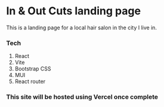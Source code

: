 # In & Out Cuts landing page

This is a landing page for a local hair salon in the city I live in.

### Tech

1. React
2. Vite
3. Bootstrap CSS
4. MUI
5. React router

### This site will be hosted using Vercel once complete
